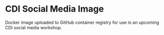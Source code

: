 # CDI Social Media Image

Docker image uploaded to GitHub container registry for use in an upcoming CDI social media workshop.